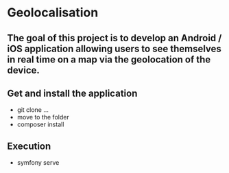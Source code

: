 # Geolocalisation
## The goal of this project is to develop an Android / iOS application allowing users to see themselves in real time on a map via the geolocation of the device.

## Get and install the application

- git clone ...
- move to the folder
- composer install

## Execution 

 - symfony serve